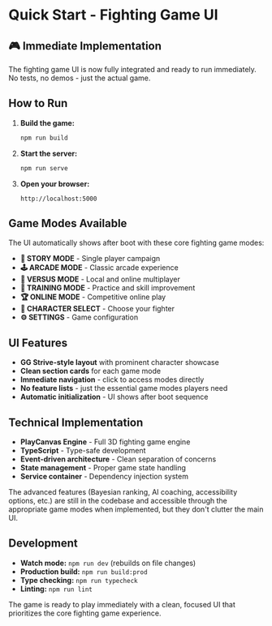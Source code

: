 # Quick Start - Fighting Game UI

## 🎮 **Immediate Implementation**

The fighting game UI is now fully integrated and ready to run immediately. No tests, no demos - just the actual game.

## **How to Run**

1. **Build the game:**
   ```bash
   npm run build
   ```

2. **Start the server:**
   ```bash
   npm run serve
   ```

3. **Open your browser:**
   ```
   http://localhost:5000
   ```

## **Game Modes Available**

The UI automatically shows after boot with these core fighting game modes:

- **📖 STORY MODE** - Single player campaign
- **🕹️ ARCADE MODE** - Classic arcade experience  
- **👥 VERSUS MODE** - Local and online multiplayer
- **🎯 TRAINING MODE** - Practice and skill improvement
- **🏆 ONLINE MODE** - Competitive online play
- **🥋 CHARACTER SELECT** - Choose your fighter
- **⚙️ SETTINGS** - Game configuration

## **UI Features**

- **GG Strive-style layout** with prominent character showcase
- **Clean section cards** for each game mode
- **Immediate navigation** - click to access modes directly
- **No feature lists** - just the essential game modes players need
- **Automatic initialization** - UI shows after boot sequence

## **Technical Implementation**

- **PlayCanvas Engine** - Full 3D fighting game engine
- **TypeScript** - Type-safe development
- **Event-driven architecture** - Clean separation of concerns
- **State management** - Proper game state handling
- **Service container** - Dependency injection system

The advanced features (Bayesian ranking, AI coaching, accessibility options, etc.) are still in the codebase and accessible through the appropriate game modes when implemented, but they don't clutter the main UI.

## **Development**

- **Watch mode:** `npm run dev` (rebuilds on file changes)
- **Production build:** `npm run build:prod`
- **Type checking:** `npm run typecheck`
- **Linting:** `npm run lint`

The game is ready to play immediately with a clean, focused UI that prioritizes the core fighting game experience.